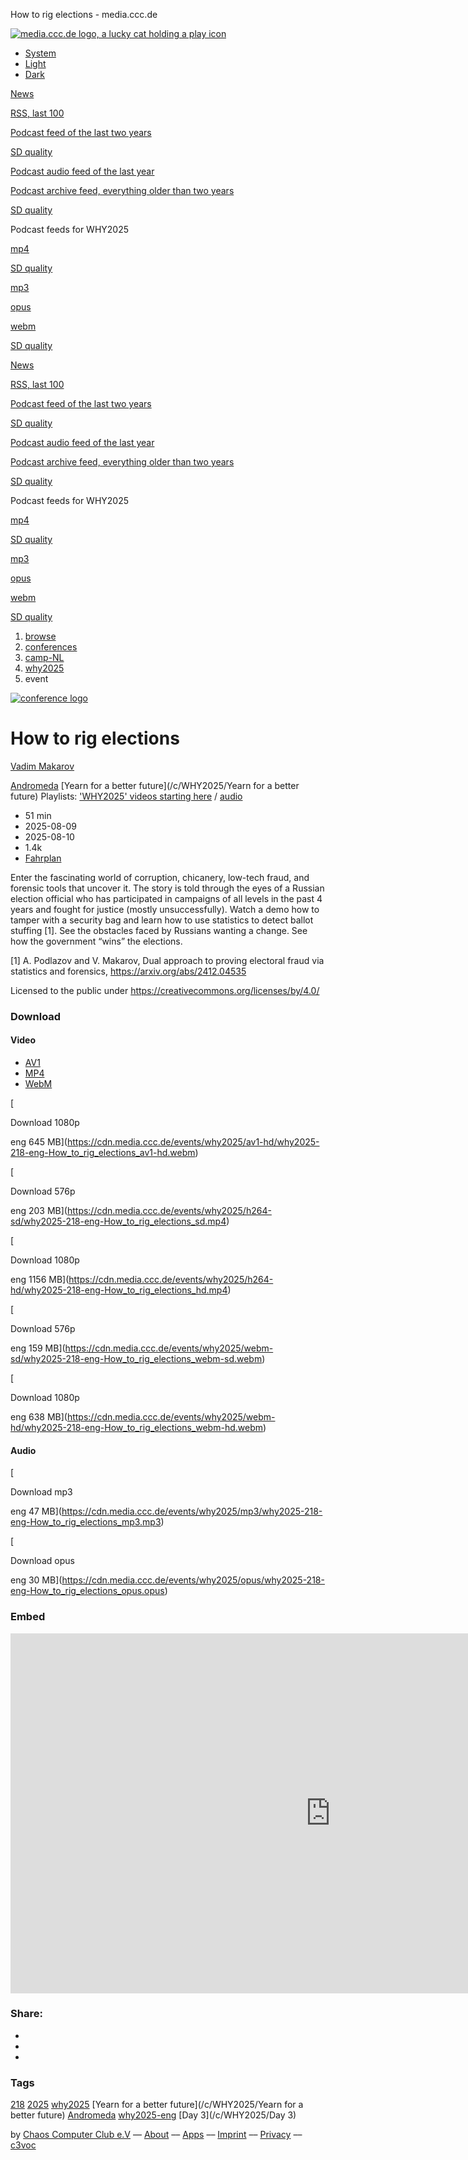How to rig elections - media.ccc.de

                  

[![media.ccc.de logo, a lucky cat holding a play icon](/assets/frontend/voctocat-header-b587ba587ba768c4a96ed33ee72747b9a5432b954892e25ed9f850a99c7d161c.svg)](/)

[](/about.html)

*   [System](#)
*   [Light](#)
*   [Dark](#)

[News](/news.atom)

[RSS, last 100](/updates.rdf)

[Podcast feed of the last two years](/podcast-hq.xml)

[SD quality](/podcast-lq.xml "Podcast feed of the last two years (SD)")

[Podcast audio feed of the last year](/podcast-audio-only.xml)

[Podcast archive feed, everything older than two years](/podcast-archive-hq.xml)

[SD quality](/podcast-archive-lq.xml "Podcast archive feed, everything older than two years (SD)")

Podcast feeds for WHY2025

[mp4](https://media.ccc.de/c/WHY2025/podcast/mp4-hq.xml "mp4")

[SD quality](https://media.ccc.de/c/WHY2025/podcast/mp4-lq.xml "mp4 (SD)")

[mp3](https://media.ccc.de/c/WHY2025/podcast/mp3.xml "mp3")

[opus](https://media.ccc.de/c/WHY2025/podcast/opus.xml "opus")

[webm](https://media.ccc.de/c/WHY2025/podcast/webm-hq.xml "webm")

[SD quality](https://media.ccc.de/c/WHY2025/podcast/webm-lq.xml "webm (SD)")

[News](/news.atom)

[RSS, last 100](/updates.rdf)

[Podcast feed of the last two years](/podcast-hq.xml)

[SD quality](/podcast-lq.xml "Podcast feed of the last two years (SD)")

[Podcast audio feed of the last year](/podcast-audio-only.xml)

[Podcast archive feed, everything older than two years](/podcast-archive-hq.xml)

[SD quality](/podcast-archive-lq.xml "Podcast archive feed, everything older than two years (SD)")

Podcast feeds for WHY2025

[mp4](https://media.ccc.de/c/WHY2025/podcast/mp4-hq.xml "mp4")

[SD quality](https://media.ccc.de/c/WHY2025/podcast/mp4-lq.xml "mp4 (SD)")

[mp3](https://media.ccc.de/c/WHY2025/podcast/mp3.xml "mp3")

[opus](https://media.ccc.de/c/WHY2025/podcast/opus.xml "opus")

[webm](https://media.ccc.de/c/WHY2025/podcast/webm-hq.xml "webm")

[SD quality](https://media.ccc.de/c/WHY2025/podcast/webm-lq.xml "webm (SD)")

1.  [browse](/b)
2.  [conferences](/b/conferences)
3.  [camp-NL](/b/conferences/camp-NL)
4.  [why2025](/b/conferences/camp-NL/why2025)
5.  event

[![conference logo](https://static.media.ccc.de/media/events/why2025/WHY2025_logo.png)](/c/WHY2025)

# How to rig elections

[Vadim Makarov](/search?p=Vadim+Makarov)

       

[Andromeda](/c/WHY2025/Andromeda) [Yearn for a better future](/c/WHY2025/Yearn for a better future) Playlists: ['WHY2025' videos starting here](/v/why2025-218-how-to-rig-elections/playlist) / [audio](/v/why2025-218-how-to-rig-elections/audio)

*   51 min
*   2025-08-09
*   2025-08-10
*   1.4k
*   [Fahrplan](https://program.why2025.org/why2025/talk/U7HBTJ/)

Enter the fascinating world of corruption, chicanery, low-tech fraud, and forensic tools that uncover it. The story is told through the eyes of a Russian election official who has participated in campaigns of all levels in the past 4 years and fought for justice (mostly unsuccessfully). Watch a demo how to tamper with a security bag and learn how to use statistics to detect ballot stuffing \[1\]. See the obstacles faced by Russians wanting a change. See how the government “wins” the elections.

\[1\] A. Podlazov and V. Makarov, Dual approach to proving electoral fraud via statistics and forensics, https://arxiv.org/abs/2412.04535

Licensed to the public under https://creativecommons.org/licenses/by/4.0/

### Download

#### Video

*   [AV1](#AV1)
*   [MP4](#mp4)
*   [WebM](#webm)

[

Download 1080p

eng 645 MB](https://cdn.media.ccc.de/events/why2025/av1-hd/why2025-218-eng-How_to_rig_elections_av1-hd.webm)

[

Download 576p

eng 203 MB](https://cdn.media.ccc.de/events/why2025/h264-sd/why2025-218-eng-How_to_rig_elections_sd.mp4)

[

Download 1080p

eng 1156 MB](https://cdn.media.ccc.de/events/why2025/h264-hd/why2025-218-eng-How_to_rig_elections_hd.mp4)

[

Download 576p

eng 159 MB](https://cdn.media.ccc.de/events/why2025/webm-sd/why2025-218-eng-How_to_rig_elections_webm-sd.webm)

[

Download 1080p

eng 638 MB](https://cdn.media.ccc.de/events/why2025/webm-hd/why2025-218-eng-How_to_rig_elections_webm-hd.webm)

#### Audio

[

Download mp3

eng 47 MB](https://cdn.media.ccc.de/events/why2025/mp3/why2025-218-eng-How_to_rig_elections_mp3.mp3)

[

Download opus

eng 30 MB](https://cdn.media.ccc.de/events/why2025/opus/why2025-218-eng-How_to_rig_elections_opus.opus)

### Embed

<iframe width="1024" height="576" src="https://media.ccc.de/v/why2025-218-how-to-rig-elections/oembed" frameborder="0" allowfullscreen></iframe>

### Share:

*   [](https://www.facebook.com/sharer/sharer.php?t=How+to+rig+elections&u=https%3A%2F%2Fmedia.ccc.de%2Fv%2Fwhy2025-218-how-to-rig-elections "via Facebook")
*   [](https://share.diasporafoundation.org/?title=How%20to%20rig%20elections&url=https%3A%2F%2Fmedia.ccc.de%2Fv%2Fwhy2025-218-how-to-rig-elections "via Diaspora")
*   [](mailto:?subject=How%20to%20rig%20elections&body=How%20to%20rig%20elections%3A%20https%3A%2F%2Fmedia.ccc.de%2Fv%2Fwhy2025-218-how-to-rig-elections "by Mail")

### Tags

[218](/tags/218) [2025](/tags/2025) [why2025](/c/WHY2025/why2025) [Yearn for a better future](/c/WHY2025/Yearn for a better future) [Andromeda](/c/WHY2025/Andromeda) [why2025-eng](/c/WHY2025/why2025-eng) [Day 3](/c/WHY2025/Day 3)

by [Chaos Computer Club e.V](//ccc.de) –– [About](/about.html) –– [Apps](/about.html#apps) –– [Imprint](//ccc.de/en/imprint) –– [Privacy](/about.html#privacy) –– [c3voc](//c3voc.de/)